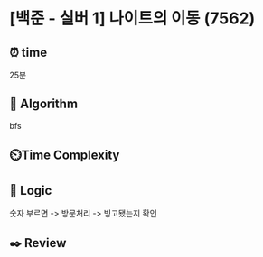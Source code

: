 # [백준 - 실버 1] 나이트의 이동 (7562)
## ⏰ time
25분

## 📌 Algorithm
bfs

## ⏲️Time Complexity

## 📍 Logic
숫자 부르면 -> 방문처리 -> 빙고됐는지 확인

## ✒️ Review

